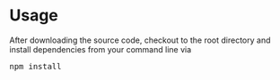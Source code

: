 
<h1>Usage</h1>
After downloading the source code, checkout to the root directory and install dependencies from your command line via
<pre>npm install</pre>
